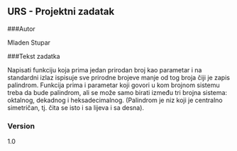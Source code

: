 ## URS - Projektni zadatak

###Autor

Mladen Stupar

###Tekst zadatka

Napisati funkciju koja prima jedan prirodan broj kao parametar i na standardni izlaz ispisuje sve
prirodne brojeve manje od tog broja čiji je zapis palindrom.
Funkcija prima i parametar koji govori u kom brojnom sistemu treba da bude palindrom,
ali se može samo birati između tri brojna sistema: oktalnog, dekadnog i heksadecimalnog.
(Palindrom je niz koji je centralno simetričan, tj. čita se isto i sa lijeva i sa desna).

### Version

1.0